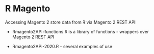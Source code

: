 # R Magento
Accessing Magento 2 store data from R
via Magento 2 REST API 

* Rmagento2API-functions.R is a library of functions - wrappers over Magento 2 REST API

* Rmagento2API-2020.R - several examples of use


